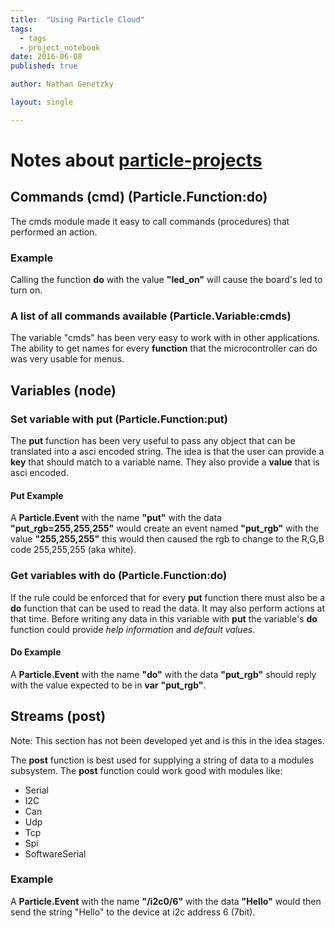 ```yaml
---
title:  "Using Particle Cloud"
tags:
  - tags
  - project_notebook
date: 2016-06-08
published: true

author: Nathan Genetzky

layout: single

---
```



# Notes about [particle-projects][1]

## Commands (cmd) (Particle.Function:do)

The cmds module made it easy to call commands (procedures) that performed an action.

### Example

Calling the function **do** with the value **"led_on"** will cause the board's led
to turn on.

### A list of all commands available (Particle.Variable:cmds)
The variable "cmds" has been very easy to work with in other applications. The 
ability to get names for every **function** that the microcontroller can do was
very usable for menus. 

## Variables (node)

### Set variable with put (Particle.Function:put)
The **put** function has been very useful to pass any object that can be translated
into a asci encoded string. The idea is that the user can provide a **key** that
should match to a variable name. They also provide a **value** that is asci encoded.

#### Put Example

A **Particle.Event** with the name **"put"** with the data **"put_rgb=255,255,255"** 
would create an event named **"put_rgb"** with the value **"255,255,255"** this would
then caused the rgb to change to the R,G,B code 255,255,255 (aka white).

### Get variables with do (Particle.Function:do)
If the rule could be enforced that for every **put** function there must also be
a **do** function that can be used to read the data. It may also perform actions
at that time. Before writing any data in this variable with **put** the variable's
**do** function could provide *help information* and *default values*.

#### Do Example
A **Particle.Event** with the name **"do"** with the data **"put_rgb"**  should 
reply with the value expected to be in **var** **"put_rgb"**.


## Streams (post)

Note: This section has not been developed yet and is this in the idea stages.


The **post** function is best used for supplying a string of data to a modules
subsystem. The **post** function could work good with modules like:
- Serial
- I2C
- Can
- Udp
- Tcp
- Spi
- SoftwareSerial

### Example

A **Particle.Event** with the name **"/i2c0/6"** with the data **"Hello"** would
then send the string "Hello" to the device at i2c address 6 (7bit).



[1]: https://github.com/NGenetzky/particle-projects
